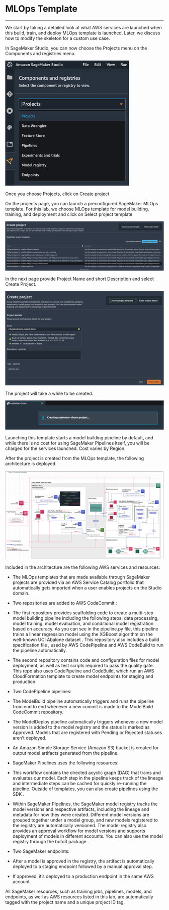 # MLOps Template
----------

We start by taking a detailed look at what AWS services are launched when this build, train, and deploy MLOps template is launched. Later, we discuss how to modify the skeleton for a custom use case.

In SageMaker Studio, you can now choose the Projects menu on the Components and registries menu.

![project](images/initial.png)

Once you choose Projects, click on Create project

On the projects page, you can launch a preconfigured SageMaker MLOps template. For this lab, we choose MLOps template for model building, training, and deployment and click on Select project template

![create_project](images/create_project.jpg)

In the next page provide Project Name and short Description and select Create Project.

![project_name](images/project_name.jpg)

The project will take a while to be created.

![created](images/created.png)

Launching this template starts a model building pipeline by default, and while there is no cost for using SageMaker Pipelines itself, you will be charged for the services launched. Cost varies by Region.

After the project is created from the MLOps template, the following architecture is deployed.

![arch](images/archi.png)

Included in the architecture are the following AWS services and resources:

* The MLOps templates that are made available through SageMaker projects are provided via an AWS Service Catalog  portfolio that automatically gets imported when a user enables projects on the Studio domain.

* Two repositories are added to AWS CodeCommit :

 * The first repository provides scaffolding code to create a multi-step model building pipeline including the following steps: data processing, model training, model evaluation, and conditional model registration based on accuracy. As you can see in the pipeline.py file, this pipeline trains a linear regression model using the XGBoost algorithm on the well-known UCI Abalone dataset . This repository also includes a build specification file , used by AWS CodePipeline  and AWS CodeBuild  to run the pipeline automatically.

 * The second repository contains code and configuration files for model deployment, as well as test scripts required to pass the quality gate. This repo also uses CodePipeline and CodeBuild, which run an AWS CloudFormation  template to create model endpoints for staging and production.

* Two CodePipeline pipelines:

 * The ModelBuild pipeline automatically triggers and runs the pipeline from end to end whenever a new commit is made to the ModelBuild CodeCommit repository.

 * The ModelDeploy pipeline automatically triggers whenever a new model version is added to the model registry and the status is marked as Approved. Models that are registered with Pending or Rejected statuses aren’t deployed.

* An Amazon Simple Storage Service  (Amazon S3) bucket is created for output model artifacts generated from the pipeline.

* SageMaker Pipelines uses the following resources: 

 * This workflow contains the directed acyclic graph (DAG) that trains and evaluates our model. Each step in the pipeline keeps track of the lineage and intermediate steps can be cached for quickly re-running the pipeline. Outside of templates, you can also create pipelines using the SDK .

 * Within SageMaker Pipelines, the SageMaker model registry  tracks the model versions and respective artifacts, including the lineage and metadata for how they were created. Different model versions are grouped together under a model group, and new models registered to the registry are automatically versioned. The model registry also provides an approval workflow for model versions and supports deployment of models in different accounts. You can also use the model registry through the boto3 package .

* Two SageMaker endpoints:

 * After a model is approved in the registry, the artifact is automatically deployed to a staging endpoint followed by a manual approval step.

 * If approved, it’s deployed to a production endpoint in the same AWS account.

All SageMaker resources, such as training jobs, pipelines, models, and endpoints, as well as AWS resources listed in this lab, are automatically tagged with the project name and a unique project ID tag.